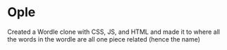 # Ople
Created a Wordle clone with CSS, JS, and HTML and made it to where all the words in the wordle are all one piece related (hence the name)
